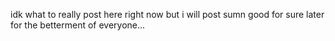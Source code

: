 idk what to really post here right now but i will post sumn good for sure later for the betterment of everyone...
